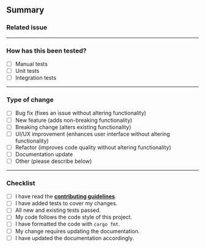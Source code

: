 <!--
  Thank you for contributing to git-sumi!

  This template is designed to guide you through the pull request process.
  Please fill out the sections below as applicable.

  Don't worry if your PR is not complete or you're unsure about something;
  feel free to submit it and ask for feedback. We appreciate all contributions, big or small!

  Feel free to remove any section or checklist item that does not apply to your changes.
  If it's a quick fix (for example, fixing a typo), a Summary is enough.
-->

## Summary

<!-- Please provide a brief description of the changes made in this PR -->

### Related issue

<!-- Mention any relevant issues like #123 -->

---

### How has this been tested?

- [ ] Manual tests
- [ ] Unit tests
- [ ] Integration tests

---

### Type of change

<!-- Mark the relevant option with an `x` like so: `[x]` (no spaces) -->

- [ ] Bug fix (fixes an issue without altering functionality)
- [ ] New feature (adds non-breaking functionality)
- [ ] Breaking change (alters existing functionality)
- [ ] UI/UX improvement (enhances user interface without altering functionality)
- [ ] Refactor (improves code quality without altering functionality)
- [ ] Documentation update
- [ ] Other (please describe below)

---

### Checklist

- [ ] I have read the [**contributing guidelines**](https://github.com/welpo/git-sumi/blob/main/CONTRIBUTING.md).
- [ ] I have added tests to cover my changes.
- [ ] All new and existing tests passed.
- [ ] My code follows the code style of this project.
- [ ] I have formatted the code with `cargo fmt`.
- [ ] My change requires updating the documentation.
- [ ] I have updated the documentation accordingly.
